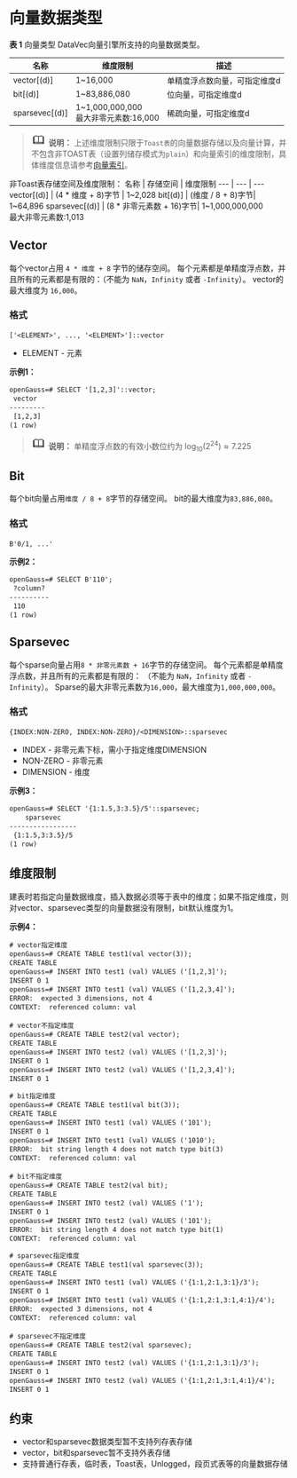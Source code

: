 # 向量数据类型

**表 1**  向量类型
DataVec向量引擎所支持的向量数据类型。

名称 | 维度限制 | 描述
--- | --- | --- 
vector[(d)] | 1~16,000 | 单精度浮点数向量，可指定维度d
bit[(d)] |  1~83,886,080 | 位向量，可指定维度d
sparsevec[(d)] | 1~1,000,000,000<br>最大非零元素数:16,000 | 稀疏向量，可指定维度d

>![](public_sys-resources/icon-note.png) **说明：**
>上述维度限制只限于`Toast表`的向量数据存储以及向量计算，并不包含非TOAST表（设置列储存模式为`plain`）和向量索引的维度限制，具体维度信息请参考[向量索引](../SQLReference/向量索引.md)。


非Toast表存储空间及维度限制：
名称  | 存储空间 | 维度限制 
---  | --- | --- 
vector[(d)] | (4 * 维度 + 8)字节 | 1~2,028 
bit[(d)] | (维度 / 8 + 8)字节| 1~64,896
sparsevec[(d)] | (8 * 非零元素数 + 16)字节| 1~1,000,000,000<br>最大非零元素数:1,013 

## Vector
每个vector占用 `4 * 维度 + 8` 字节的储存空间。
每个元素都是单精度浮点数，并且所有的元素都是有限的：（不能为 `NaN`，`Infinity` 或者 `-Infinity`）。
vector的最大维度为 `16,000`。

### 格式
```
['<ELEMENT>', ..., '<ELEMENT>']::vector
```
- ELEMENT - 元素

**示例1：**
```
openGauss=# SELECT '[1,2,3]'::vector;
 vector  
---------
 [1,2,3]
(1 row)
```

>![](public_sys-resources/icon-note.png) **说明：**
>单精度浮点数的有效小数位约为 $\log_{10}(2^{24}) \approx 7.225$

## Bit
每个bit向量占用`维度 / 8 + 8`字节的存储空间。
bit的最大维度为`83,886,080`。

### 格式
```
B'0/1, ...'
```

**示例2：**
```
openGauss=# SELECT B'110';
 ?column? 
----------
 110
(1 row)
```

## Sparsevec
每个sparse向量占用`8 * 非零元素数 + 16`字节的存储空间。
每个元素都是单精度浮点数，并且所有的元素都是有限的： （不能为 `NaN`，`Infinity` 或者 `-Infinity`）。
Sparse的最大非零元素数为`16,000`，最大维度为`1,000,000,000`。

### 格式
```
{INDEX:NON-ZERO, INDEX:NON-ZERO}/<DIMENSION>::sparsevec
```
- INDEX - 非零元素下标，需小于指定维度DIMENSION
- NON-ZERO - 非零元素
- DIMENSION - 维度

**示例3：**
```
openGauss=# SELECT '{1:1.5,3:3.5}/5'::sparsevec;
    sparsevec    
-----------------
 {1:1.5,3:3.5}/5
(1 row)
```

## 维度限制
建表时若指定向量数据维度，插入数据必须等于表中的维度；如果不指定维度，则对vector、sparsevec类型的向量数据没有限制，bit默认维度为1。

**示例4：**
```
# vector指定维度
openGauss=# CREATE TABLE test1(val vector(3));
CREATE TABLE
openGauss=# INSERT INTO test1 (val) VALUES ('[1,2,3]');
INSERT 0 1
openGauss=# INSERT INTO test1 (val) VALUES ('[1,2,3,4]');
ERROR:  expected 3 dimensions, not 4
CONTEXT:  referenced column: val

# vector不指定维度
openGauss=# CREATE TABLE test2(val vector);
CREATE TABLE
openGauss=# INSERT INTO test2 (val) VALUES ('[1,2,3]');
INSERT 0 1
openGauss=# INSERT INTO test2 (val) VALUES ('[1,2,3,4]');
INSERT 0 1
```
```
# bit指定维度
openGauss=# CREATE TABLE test1(val bit(3));
CREATE TABLE
openGauss=# INSERT INTO test1 (val) VALUES ('101');
INSERT 0 1
openGauss=# INSERT INTO test1 (val) VALUES ('1010');
ERROR:  bit string length 4 does not match type bit(3)
CONTEXT:  referenced column: val

# bit不指定维度
openGauss=# CREATE TABLE test2(val bit);
CREATE TABLE
openGauss=# INSERT INTO test2 (val) VALUES ('1');
INSERT 0 1
openGauss=# INSERT INTO test2 (val) VALUES ('101');
ERROR:  bit string length 4 does not match type bit(1)
CONTEXT:  referenced column: val
```
```
# sparsevec指定维度
openGauss=# CREATE TABLE test1(val sparsevec(3));
CREATE TABLE
openGauss=# INSERT INTO test1 (val) VALUES ('{1:1,2:1,3:1}/3');
INSERT 0 1
openGauss=# INSERT INTO test1 (val) VALUES ('{1:1,2:1,3:1,4:1}/4');
ERROR:  expected 3 dimensions, not 4
CONTEXT:  referenced column: val

# sparsevec不指定维度
openGauss=# CREATE TABLE test2(val sparsevec);
CREATE TABLE
openGauss=# INSERT INTO test2 (val) VALUES ('{1:1,2:1,3:1}/3');
INSERT 0 1
openGauss=# INSERT INTO test2 (val) VALUES ('{1:1,2:1,3:1,4:1}/4');
INSERT 0 1
```

## 约束
- vector和sparsevec数据类型暂不支持列存表存储
- vector，bit和sparsevec暂不支持外表存储
- 支持普通行存表，临时表，Toast表，Unlogged，段页式表等的向量数据存储